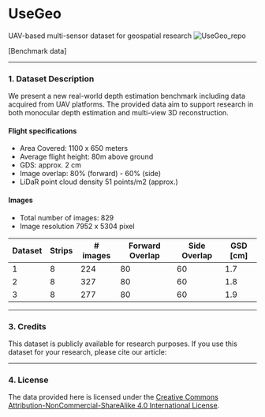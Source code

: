 # UseGeo
UAV-based multi-sensor dataset for geospatial research
![UseGeo_repo](https://user-images.githubusercontent.com/11046400/227237903-061cf8ae-d371-42fe-8e3b-74f2c8af9f48.png)

[Benchmark data]

_________________________________________________________________________
### 1. Dataset Description
We present a new real-world depth estimation benchmark including data acquired from UAV platforms.
The provided data aim to support research in both monocular depth estimation and multi-view 3D reconstruction.

#### Flight specifications

* Area Covered: 1100 x 650 meters
* Average flight height: 80m above ground
* GDS: approx. 2 cm
* Image overlap: 80% (forward) - 60% (side)
* LiDaR point cloud density 51 points/m2 (approx.)

#### Images
* Total number of images: 829
* Image resolution 7952 x 5304 pixel


|  Dataset | Strips  |  # images |Forward Overlap | Side Overlap  |  GSD [cm] |
|---|---|---|---|---|---|
|  1 | 8  |  224 |  80 |  60 | 1.7 |
|  2 |  8 | 327  |  80 | 60  |1.8|
| 3  |  8 | 277  |  80 |   60|1.9|



_________________________________________________________________________
### 3. Credits
This dataset is publicly available for research purposes.
If you use this dataset for your research, please cite our article:

_________________________________________________________________________
### 4. License
The data provided here is licensed under the [Creative Commons Attribution-NonCommercial-ShareAlike 4.0 International License](https://creativecommons.org/licenses/by-nc-sa/4.0/).
